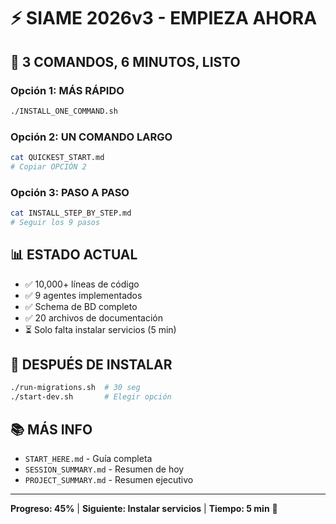
# ⚡ SIAME 2026v3 - EMPIEZA AHORA

## 🚀 3 COMANDOS, 6 MINUTOS, LISTO

### Opción 1: MÁS RÁPIDO
```bash
./INSTALL_ONE_COMMAND.sh
```

### Opción 2: UN COMANDO LARGO
```bash
cat QUICKEST_START.md
# Copiar OPCIÓN 2
```

### Opción 3: PASO A PASO
```bash
cat INSTALL_STEP_BY_STEP.md
# Seguir los 9 pasos
```

## 📊 ESTADO ACTUAL

- ✅ 10,000+ líneas de código
- ✅ 9 agentes implementados
- ✅ Schema de BD completo
- ✅ 20 archivos de documentación
- ⏳ Solo falta instalar servicios (5 min)

## 🎯 DESPUÉS DE INSTALAR

```bash
./run-migrations.sh  # 30 seg
./start-dev.sh       # Elegir opción
```

## 📚 MÁS INFO

- `START_HERE.md` - Guía completa
- `SESSION_SUMMARY.md` - Resumen de hoy
- `PROJECT_SUMMARY.md` - Resumen ejecutivo

---

**Progreso: 45%** | **Siguiente: Instalar servicios** | **Tiempo: 5 min** 🚀

